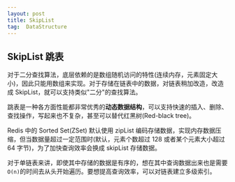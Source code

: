 ```yaml
---
layout: post
title: SkipList
tag:  DataStructure
---
```


## SkipList 跳表
对于二分查找算法，底层依赖的是数组随机访问的特性(连续内存，元素固定大小)，因此只能用数组来实现。对于存储在链表中的数据，对链表稍加改造，改造成 SkipList，就可以支持类似"二分"的查找算法。

跳表是一种各方面性能都非常优秀的**动态数据结构**，可以支持快速的插入、删除、查找操作，写起来也不复杂，甚至可以替代红黑树(Red-black tree)。

Redis 中的 Sorted Set(ZSet) 默认使用 zipList 编码存储数据，实现内存数据压缩，但当数据量超过一定范围时(默认，元素个数超过 128 或者某个元素大小超过 64 字节)，为了加快查询效率会换成 skipList 存储数据。

对于单链表来讲，即使其中存储的数据是有序的，想在其中查询数据出来也是需要`O(n)`的时间去从头开始遍历。要想提高查询效率，可以对链表建立多级索引。